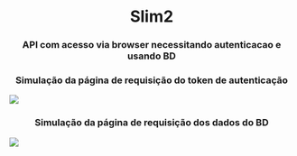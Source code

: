 <h1 align="center"> Slim2 </h1>

<h3 align="center">API com acesso via browser necessitando autenticacao e usando BD</h3>

<h3 align="center">Simulação da página de requisição do token de autenticação</h3>
<img src="/img/Slim2-Key-Preview.png">

<h3 align="center">Simulação da página de requisição dos dados do BD</h3>
<img src="/img/Slim2-Access-Preview.png">



